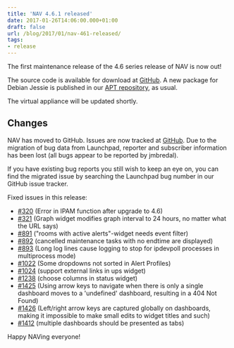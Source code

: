 ```yaml
---
title: 'NAV 4.6.1 released'
date: 2017-01-26T14:06:00.000+01:00
draft: false
url: /blog/2017/01/nav-461-released/
tags:
- release
---
```


The first maintenance release of the 4.6 series release of NAV is now out!

The source code is available for download at [GitHub](https://github.com/UNINETT/nav/releases). A new package for Debian Jessie is published in our [APT repository](https://nav.uninett.no/install-instructions/#debian), as usual.

The virtual appliance will be updated shortly.

## Changes

NAV has moved to GitHub. Issues are now tracked at [GitHub](https://github.com/UNINETT/nav/issues). Due to the migration of bug data from Launchpad, reporter and subscriber information has been lost (all bugs appear to be reported by jmbredal).

If you have existing bug reports you still wish to keep an eye on, you can find the migrated issue by searching the Launchpad bug number in our GitHub issue tracker.

Fixed issues in this release:

*   [#320](https://github.com/UNINETT/nav/issues/320/) (Error in IPAM function after upgrade to 4.6)
*   [#321](https://github.com/UNINETT/nav/issues/321/) (Graph widget modifies graph interval to 24 hours, no matter what the URL says)
*   [#891](https://github.com/UNINETT/nav/issues/891/) ("rooms with active alerts"-widget needs event filter)
*   [#892](https://github.com/UNINETT/nav/issues/892/) (cancelled maintenance tasks with no endtime are displayed)
*   [#893](https://github.com/UNINETT/nav/issues/893/) (Long log lines cause logging to stop for ipdevpoll processes in multiprocess mode)
*   [#1022](https://github.com/UNINETT/nav/issues/1022/) (Some dropdowns not sorted in Alert Profiles)
*   [#1024](https://github.com/UNINETT/nav/issues/1024/) (support external links in ups widget)
*   [#1238](https://github.com/UNINETT/nav/issues/1238/) (choose columns in status widget)
*   [#1425](https://github.com/UNINETT/nav/issues/1425/) (Using arrow keys to navigate when there is only a single dashboard moves to a 'undefined' dashboard, resulting in a 404 Not Found)
*   [#1426](https://github.com/UNINETT/nav/issues/1426/) (Left/right arrow keys are captured globally on dashboards, making it impossible to make small edits to widget titles and such)
*   [#1412](https://github.com/UNINETT/nav/issues/1412/) (multiple dashboards should be presented as tabs)

Happy NAVing everyone!
